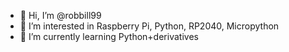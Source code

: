 - 👋 Hi, I’m @robbill99
- 👀 I’m interested in Raspberry Pi, Python, RP2040, Micropython
- 🌱 I’m currently learning Python+derivatives
